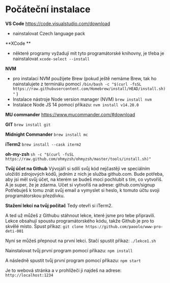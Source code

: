 # Počáteční instalace

**VS Code**
https://code.visualstudio.com/download
+ nainstalovat Czech language pack

**XCode **
- některé programy vyžadují mít tyto programátorské knihovny, je třeba je nainstalovat
``xcode-select --install``

**NVM**
- pro instalaci NVM použijete Brew (pokud ještě nemáme Brew, tak ho nainstalujete z terminálu pomocí ``/bin/bash -c "$(curl -fsSL https://raw.githubusercontent.com/Homebrew/install/HEAD/install.sh)"`` )
- Instalace nástroje Node version manager (NVM) ``brew install nvm``
- Instalace Node JS 14 pomocí příkazu: ``nvm install v14.20.0``
 
**MU commander**
https://www.mucommander.com/#download

**GIT**
``brew install git``

**Midnight Commander**
``brew install mc``

**iTerm2**
``brew install --cask iterm2``

**oh-my-zsh**
``sh -c "$(curl -fsSL https://raw.github.com/ohmyzsh/ohmyzsh/master/tools/install.sh)"``

**Tvůj účet na Github**
Vývojáři si sdílí svůj kód nejčastěji ve speciálním uložišti zdrojových kódů, jedním z nich je služba github.com. Bude potřeba, aby jsi měl svůj účet, na kterém se budeš moci pochlubit s tím, co vytvoříš. A je super, že je zdarma. Učet si vytvoříš na adrese:
github.com/signup Potřebuješ k tomu znát svůj email a vymyslet si heslo, k tomuto účtu svoji programátorskou přezdívku.

**Stažení lekcí na tvůj počítač**
Tedy otevři si iTerm2.

A ted už můžeš z Githubu stáhnout lekce, které jsme pro tebe připravili. Lekce obsahují spoustu programátorského kódu, takže Github je pro to skvělé místo. Spust příkaz:
``git clone https://github.com/paoolo/www-pro-deti-001`` 

Nyní se můžeš přepnout na první lekci. Stačí spustit příkaz:
``./lekce1.sh`` 

Nainstalovat tvůj první program pomocí příkazu:
``npm install``

A následně spustit tvůj první program pomocí příkazu:
``npm start``

Je to webová stránka a v prohlížeči ji najdeš na adrese:
``http://localhost:1234``